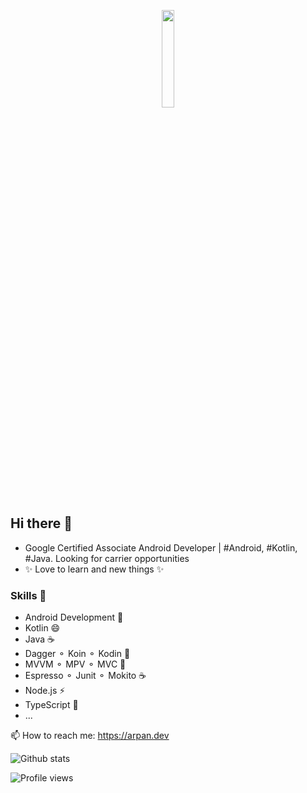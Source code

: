 <p align="center">
  <img src="https://media0.giphy.com/media/Lmy23L3RkJ0sEWokRN/giphy.gif" width="20%">
</p>

## Hi there 👋

- Google Certified Associate Android Developer | #Android, #Kotlin, #Java. Looking for carrier opportunities
- ✨ Love to learn and new things ✨ 

### Skills 🔭
- Android Development 📱
- Kotlin 😄
- Java ☕
- Dagger ⚬ Koin ⚬ Kodin 💉
- MVVM ⚬ MPV ⚬ MVC 👷
- Espresso ⚬ Junit ⚬ Mokito ☕
- Node.js ⚡
- TypeScript 📜
- ...

📫 How to reach me: https://arpan.dev

![Github stats](https://github-readme-stats.vercel.app/api?username=bloody-badboy&show_icons=true)

![Profile views](https://gpvc.arturio.dev/bloody-badboy)
